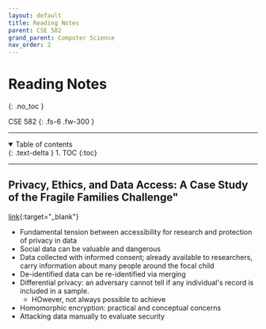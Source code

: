 ```yaml
---
layout: default
title: Reading Notes
parent: CSE 582
grand_parent: Computer Science
nav_order: 2
---
```


# Reading Notes
{: .no_toc }

CSE 582
{: .fs-6 .fw-300 }

---

<details open markdown="block">
  <summary>
    Table of contents
  </summary>
  {: .text-delta }
1. TOC
{:toc}
</details>

---

## Privacy, Ethics, and Data Access: A Case Study of the Fragile Families Challenge"

[link](https://journals.sagepub.com/doi/10.1177/2378023118813023){:target="_blank"}

- Fundamental tension between accessibility for research and protection of privacy in data
- Social data can be valuable and dangerous
- Data collected with informed consent; already available to researchers, carry information about many people around the focal child
- De-identified data can be re-identified via merging
- Differential privacy: an adversary cannot tell if any individual's record is included in a sample.
    - HOwever, not always possible to achieve
- Homomorphic encryption: practical and conceptual concerns
- Attacking data manually to evaluate security


